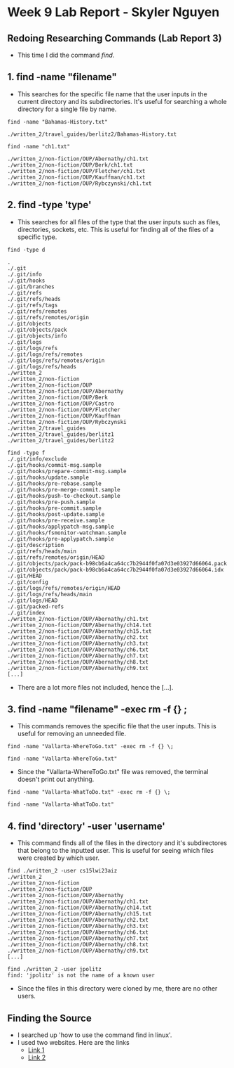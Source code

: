 # **Week 9 Lab Report - Skyler Nguyen**

## Redoing Researching Commands (Lab Report 3)

* This time I did the command *find*.

## 1. **find -name "filename"**

* This searches for the specific file name that the user inputs in the current directory and its subdirectories. It's useful for searching a whole directory for a single file by name.

```
find -name "Bahamas-History.txt"

./written_2/travel_guides/berlitz2/Bahamas-History.txt
```

```
find -name "ch1.txt"

./written_2/non-fiction/OUP/Abernathy/ch1.txt
./written_2/non-fiction/OUP/Berk/ch1.txt
./written_2/non-fiction/OUP/Fletcher/ch1.txt
./written_2/non-fiction/OUP/Kauffman/ch1.txt
./written_2/non-fiction/OUP/Rybczynski/ch1.txt
```


## 2. **find -type 'type'**

* This searches for all files of the type that the user inputs such as files, directories, sockets, etc. This is useful for finding all of the files of a specific type.

``` 
find -type d

.
./.git
./.git/info
./.git/hooks
./.git/branches
./.git/refs
./.git/refs/heads
./.git/refs/tags
./.git/refs/remotes
./.git/refs/remotes/origin
./.git/objects
./.git/objects/pack
./.git/objects/info
./.git/logs
./.git/logs/refs
./.git/logs/refs/remotes
./.git/logs/refs/remotes/origin
./.git/logs/refs/heads
./written_2
./written_2/non-fiction
./written_2/non-fiction/OUP
./written_2/non-fiction/OUP/Abernathy
./written_2/non-fiction/OUP/Berk
./written_2/non-fiction/OUP/Castro
./written_2/non-fiction/OUP/Fletcher
./written_2/non-fiction/OUP/Kauffman
./written_2/non-fiction/OUP/Rybczynski
./written_2/travel_guides
./written_2/travel_guides/berlitz1
./written_2/travel_guides/berlitz2
```

```
find -type f
./.git/info/exclude
./.git/hooks/commit-msg.sample
./.git/hooks/prepare-commit-msg.sample
./.git/hooks/update.sample
./.git/hooks/pre-rebase.sample
./.git/hooks/pre-merge-commit.sample
./.git/hooks/push-to-checkout.sample
./.git/hooks/pre-push.sample
./.git/hooks/pre-commit.sample
./.git/hooks/post-update.sample
./.git/hooks/pre-receive.sample
./.git/hooks/applypatch-msg.sample
./.git/hooks/fsmonitor-watchman.sample
./.git/hooks/pre-applypatch.sample
./.git/description
./.git/refs/heads/main
./.git/refs/remotes/origin/HEAD
./.git/objects/pack/pack-b98cb6a4ca64cc7b2944f0fa07d3e03927d66064.pack
./.git/objects/pack/pack-b98cb6a4ca64cc7b2944f0fa07d3e03927d66064.idx
./.git/HEAD
./.git/config
./.git/logs/refs/remotes/origin/HEAD
./.git/logs/refs/heads/main
./.git/logs/HEAD
./.git/packed-refs
./.git/index
./written_2/non-fiction/OUP/Abernathy/ch1.txt
./written_2/non-fiction/OUP/Abernathy/ch14.txt
./written_2/non-fiction/OUP/Abernathy/ch15.txt
./written_2/non-fiction/OUP/Abernathy/ch2.txt
./written_2/non-fiction/OUP/Abernathy/ch3.txt
./written_2/non-fiction/OUP/Abernathy/ch6.txt
./written_2/non-fiction/OUP/Abernathy/ch7.txt
./written_2/non-fiction/OUP/Abernathy/ch8.txt
./written_2/non-fiction/OUP/Abernathy/ch9.txt
[...]
```
* There are a lot more files not included, hence the [...].


## 3. **find -name "filename" -exec rm -f {} \;**

* This commands removes the specific file that the user inputs. This is useful for removing an unneeded file.

```
find -name "Vallarta-WhereToGo.txt" -exec rm -f {} \;

find -name "Vallarta-WhereToGo.txt"

```
- Since the "Vallarta-WhereToGo.txt" file was removed, the terminal doesn't print out anything.

```
find -name "Vallarta-WhatToDo.txt" -exec rm -f {} \;

find -name "Vallarta-WhatToDo.txt"

```


## 4. **find 'directory' -user 'username'**

* This command finds all of the files in the directory and it's subdirectores that belong to the inputted user. This is useful for seeing which files were created by which user.

```
find ./written_2 -user cs15lwi23aiz               
./written_2
./written_2/non-fiction
./written_2/non-fiction/OUP
./written_2/non-fiction/OUP/Abernathy
./written_2/non-fiction/OUP/Abernathy/ch1.txt
./written_2/non-fiction/OUP/Abernathy/ch14.txt
./written_2/non-fiction/OUP/Abernathy/ch15.txt
./written_2/non-fiction/OUP/Abernathy/ch2.txt
./written_2/non-fiction/OUP/Abernathy/ch3.txt
./written_2/non-fiction/OUP/Abernathy/ch6.txt
./written_2/non-fiction/OUP/Abernathy/ch7.txt
./written_2/non-fiction/OUP/Abernathy/ch8.txt
./written_2/non-fiction/OUP/Abernathy/ch9.txt
[...]
```

```
find ./written_2 -user jpolitz
find: 'jpolitz' is not the name of a known user
```
* Since the files in this directory were cloned by me, there are no other users.


## Finding the Source

* I searched up 'how to use the command find in linux'.
* I used two websites. Here are the links
    * [Link 1](https://www.redhat.com/sysadmin/linux-find-command)
    * [Link 2](https://www.tecmint.com/35-practical-examples-of-linux-find-command/)
